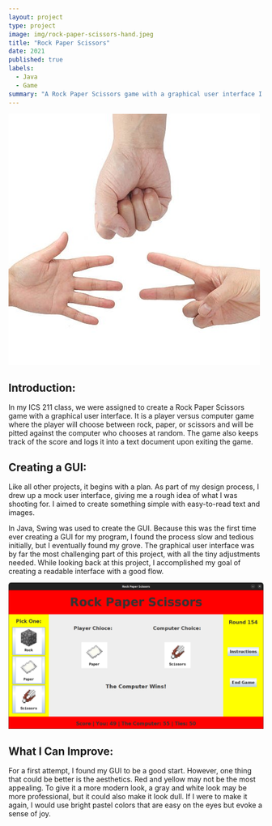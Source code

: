 ```yaml
---
layout: project
type: project
image: img/rock-paper-scissors-hand.jpeg
title: "Rock Paper Scissors"
date: 2021
published: true
labels:
  - Java
  - Game
summary: "A Rock Paper Scissors game with a graphical user interface I developed for ICS 211."
---
```


<img class="img-fluid" src="../img/rock-paper-scissors/rock-paper-scissors-hand.jpeg">

## Introduction:
In my ICS 211 class, we were assigned to create a Rock Paper Scissors game with a graphical user interface. It is a player versus computer game where the player will choose between rock, paper, or scissors and will be pitted against the computer who chooses at random. The game also keeps track of the score and logs it into a text document upon exiting the game.

## Creating a GUI:
Like all other projects, it begins with a plan. As part of my design process, I drew up a mock user interface, giving me a rough idea of what I was shooting for. I aimed to create something simple with easy-to-read text and images. 

In Java, Swing was used to create the GUI. Because this was the first time ever creating a GUI for my program, I found the process slow and tedious initially, but I eventually found my grove. The graphical user interface was by far the most challenging part of this project, with all the tiny adjustments needed. While looking back at this project, I accomplished my goal of creating a readable interface with a good flow.

<img class="img-fluid" src="../img/rock-paper-scissors/rps-gui.png">

## What I Can Improve:
For a first attempt, I found my GUI to be a good start. However, one thing that could be better is the aesthetics. Red and yellow may not be the most appealing. To give it a more modern look, a gray and white look may be more professional, but it could also make it look dull. If I were to make it again, I would use bright pastel colors that are easy on the eyes but evoke a sense of joy.
